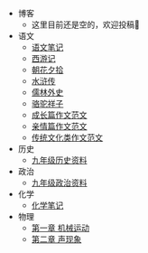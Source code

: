 * 博客
  * 这里目前还是空的，欢迎投稿👏
* 语文
  * [语文笔记](/md/Chinese/语文笔记.md)
  * [西游记](/md/Chinese/西游记.md)
  * [朝花夕拾](/md/Chinese/朝花夕拾.md)
  * [水浒传](/md/Chinese/水浒传.md)
  * [儒林外史](/md/Chinese/儒林外史.md)
  * [骆驼祥子](/md/Chinese/骆驼祥子.md)
  * [成长篇作文范文](/md/Chinese/作文范文/成长篇.md)
  * [亲情篇作文范文](/md/Chinese/作文范文/亲情篇.md)
  * [传统文化类作文范文](/md/Chinese/作文范文/传统文化类.md)
* 历史
  * [九年级历史资料](/md/history/九年级历史资料.md)
* 政治
  * [九年级政治资料](/md/politics/九年级政治资料.md)
* 化学
  * [化学笔记](/md/chemistry/化学笔记.md)
* 物理
  * [第一章 机械运动](/md/physics/第一章-机械运动.md)
  * [第二章 声现象](/md/physics/第二章-声现象.md)